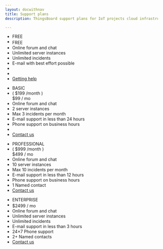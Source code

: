 ```yaml
---
layout: docwithnav
title: Support plans
description: ThingsBoard support plans for IoT projects cloud infrastructure support

---
```


<div class="supportPlans">
    <div class="supportPlan">
        <ul class="pricingTable">
            <li class="heading-row">
                <div>FREE</div>
            </li>
            <li class="pricing-row">
                <div class="old-price" style="text-decoration: none;">
                    &nbsp;
                </div>
                <div class="price" style="margin-top: -14px;">
                    FREE
                </div>
            </li>
            <li>
                Online forum and chat
            </li>
            <li>
                Unlimited server instances
            </li>
            <li> 
                Unlimited incidents           
            </li>
            <li>
                E-mail with best effort possible
            </li>
            <li class="empty">                
            </li>
            <li class="empty">                
            </li>
            <li>
                <a href="/docs/user-guide/troubleshooting/#getting-help" class="button accent">Getting help</a>
            </li>
        </ul>
    </div>
    <div class="supportPlan">
        <ul class="pricingTable">
            <li class="heading-row">
                <div>BASIC</div>
            </li>
            <li class="pricing-row">
                <div class="old-price">
                    ( $199 /month )
                </div>
                <div class="price">
                    $99<span class="small"> / mo</span>
                </div>                
            </li>            
            <li>
                Online forum and chat
            </li>
            <li>
                2 server instances
            </li>
            <li> 
                Max 3 incidents per month           
            </li>
            <li>
                E-mail support in less than 24 hours
            </li>
            <li>
                Phone support on business hours
            </li>            
            <li class="empty">
            </li>
            <li>
                <a href="/docs/contact-us" class="button">Contact us</a>
            </li>
        </ul>
    </div>
    <div class="supportPlan">
        <ul class="pricingTable">
            <li class="heading-row">
                <div>PROFESSIONAL</div>
            </li>
            <li class="pricing-row">
                <div class="old-price">
                    ( $999 /month )
                </div>
                <div class="price">
                    $499<span class="small"> / mo</span>
                </div>                
            </li>            
            <li>
                Online forum and chat
            </li>
            <li>
                10 server instances
            </li>
            <li>
                Max 10 incidents per month           
            </li>
            <li>
                E-mail support in less than 12 hours
            </li>
            <li>
                Phone support on business hours
            </li>            
            <li>
                1 Named contact
            </li>
            <li>
                <a href="/docs/contact-us" class="button">Contact us</a>
            </li>
        </ul>
    </div>
    <div class="supportPlan">
        <ul class="pricingTable">
            <li class="heading-row">
                <div>ENTERPRISE</div>
            </li>
            <li class="pricing-row">
                <div class="old-price" style="text-decoration: none;">
                    &nbsp;
                </div>
                <div class="price" style="margin-top: -14px;">
                    $2499<span class="small"> / mo</span>
                </div>                
            </li>        
            <li>
                Online forum and chat
            </li>
            <li>
                Unlimited server instances
            </li>
            <li>
                Unlimited incidents       
            </li>
            <li>
                E-mail support in less than 3 hours
            </li>
            <li>
                24×7 Phone support
            </li>
            <li>
                2+ Named contacts
            </li>            
            <li>
                <a href="/docs/contact-us" class="button accent">Contact us</a>
            </li>                                    
        </ul>
    </div>
</div>
